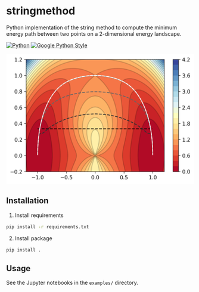 # stringmethod
Python implementation of the string method to compute the minimum energy path between two points on a 2-dimensional energy landscape.

[![Python](https://img.shields.io/github/languages/top/apallath/stringmethod)](https://www.python.org/downloads/release/python-370/)
[![Google Python Style](https://img.shields.io/badge/Code%20Style-Google%20Python%20Style-brightgreen)](https://google.github.io/styleguide/pyguide.html)

![](cover.png)

## Installation

1. Install requirements

```sh
pip install -r requirements.txt
```

2. Install package

```sh
pip install .
```

## Usage

See the Jupyter notebooks in the `examples/` directory.
